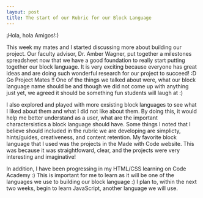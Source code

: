 ```yaml
---
layout: post
title: The start of our Rubric for our Block Language
---
```


¡Hola, hola Amigos!:)

This week my mates and I started discussing more about building our project. Our faculty advisor, Dr. Amber Wagner, put together a milestones spreadsheet now that we have a good foundation to really start putting together our block language. It is very exciting because everyone has great ideas and are doing such wonderful research for our project to succeed! :D Go Project Mates !! One of the things we talked about were, what our block language name should be and though we did not come up with anything just yet, we agreed it should be something fun students will laugh at :) 

I also explored and played with more exsisting block languages to see what I liked about them and what I did not like about them. By doing this, it would help me better understand as a user, what are the important charactersistics a block language should have. Some things I noted that I believe should included in the rubric we are developing are simplicty, hints/guides, creativeness, and content retention. My favorite block language that I used was the projects in the Made with Code website. This was because it was straightfoward, clear, and the projects were very interesting and imaginative! 

In addition, I have been progressing in my HTML/CSS learning on Code Academy :) This is important for me to learn as it will be one of the languages we use to building our block language :) I plan to, within the next two weeks, begin to learn JavaScript, another language we will use. 


